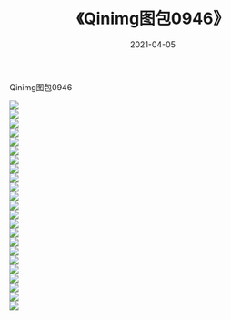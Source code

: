 ﻿---
layout: post
title:  《Qinimg图包0946》
date:   2021-04-05
img: http://imgx.orgx.ga/Qinimg图包/Qinimg图包0946/000.jpg
categories: [美女, 清纯, 唯美]
---

Qinimg图包0946

 ![](http://imgx.orgx.ga/Qinimg图包/Qinimg图包0946/001.jpg) <br>![](http://imgx.orgx.ga/Qinimg图包/Qinimg图包0946/002.jpg) <br>![](http://imgx.orgx.ga/Qinimg图包/Qinimg图包0946/003.jpg) <br>![](http://imgx.orgx.ga/Qinimg图包/Qinimg图包0946/004.jpg) <br>![](http://imgx.orgx.ga/Qinimg图包/Qinimg图包0946/005.jpg) <br>![](http://imgx.orgx.ga/Qinimg图包/Qinimg图包0946/006.jpg) <br>![](http://imgx.orgx.ga/Qinimg图包/Qinimg图包0946/007.jpg) <br>![](http://imgx.orgx.ga/Qinimg图包/Qinimg图包0946/008.jpg) <br>![](http://imgx.orgx.ga/Qinimg图包/Qinimg图包0946/009.jpg) <br>![](http://imgx.orgx.ga/Qinimg图包/Qinimg图包0946/010.jpg) <br>![](http://imgx.orgx.ga/Qinimg图包/Qinimg图包0946/011.jpg) <br>![](http://imgx.orgx.ga/Qinimg图包/Qinimg图包0946/012.jpg) <br>![](http://imgx.orgx.ga/Qinimg图包/Qinimg图包0946/013.jpg) <br>![](http://imgx.orgx.ga/Qinimg图包/Qinimg图包0946/014.jpg) <br>![](http://imgx.orgx.ga/Qinimg图包/Qinimg图包0946/015.jpg) <br>![](http://imgx.orgx.ga/Qinimg图包/Qinimg图包0946/016.jpg) <br>![](http://imgx.orgx.ga/Qinimg图包/Qinimg图包0946/017.jpg) <br>![](http://imgx.orgx.ga/Qinimg图包/Qinimg图包0946/018.jpg) <br>![](http://imgx.orgx.ga/Qinimg图包/Qinimg图包0946/019.jpg) <br>![](http://imgx.orgx.ga/Qinimg图包/Qinimg图包0946/020.jpg) <br>![](http://imgx.orgx.ga/Qinimg图包/Qinimg图包0946/021.jpg) <br>![](http://imgx.orgx.ga/Qinimg图包/Qinimg图包0946/022.jpg) <br>![](http://imgx.orgx.ga/Qinimg图包/Qinimg图包0946/023.jpg) <br>